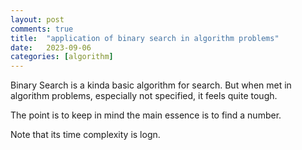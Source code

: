 ```yaml
---
layout: post
comments: true
title:  "application of binary search in algorithm problems"
date:   2023-09-06 
categories: [algorithm]
---
```


Binary Search is a kinda basic algorithm for search. But when met in algorithm problems, especially not specified, it feels quite tough.


The point is to keep in mind the main essence is to find a number.


Note that its time complexity is logn.

